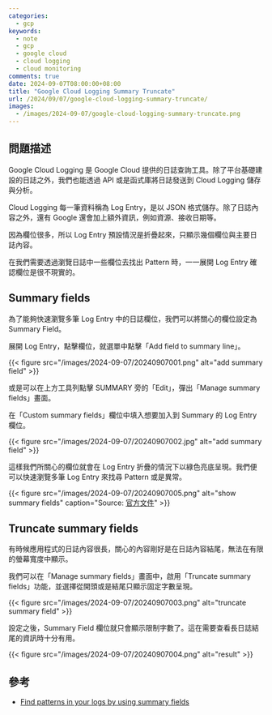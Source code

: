 ```yaml
---
categories:
  - gcp
keywords:
  - note
  - gcp
  - google cloud
  - cloud logging
  - cloud monitoring
comments: true
date: 2024-09-07T08:00:00+08:00
title: "Google Cloud Logging Summary Truncate"
url: /2024/09/07/google-cloud-logging-summary-truncate/
images:
  - /images/2024-09-07/google-cloud-logging-summary-truncate.png
---
```


## 問題描述

Google Cloud Logging 是 Google Cloud 提供的日誌查詢工具。除了平台基礎建設的日誌之外，我們也能透過 API 或是函式庫將日誌發送到 Cloud Logging 儲存與分析。

Cloud Logging 每一筆資料稱為 Log Entry，是以 JSON 格式儲存。除了日誌內容之外，還有 Google 還會加上額外資訊，例如資源、接收日期等。

因為欄位很多，所以 Log Entry 預設情況是折疊起來，只顯示幾個欄位與主要日誌內容。

在我們需要透過瀏覽日誌中一些欄位去找出 Pattern 時，一一展開 Log Entry 確認欄位是很不現實的。

## Summary fields

為了能夠快速瀏覽多筆 Log Entry 中的日誌欄位，我們可以將關心的欄位設定為 Summary Field。

展開 Log Entry，點擊欄位，就選單中點擊「Add field to summary line」。

{{< figure src="/images/2024-09-07/20240907001.png" alt="add summary field" >}}

或是可以在上方工具列點擊 SUMMARY 旁的「Edit」，彈出「Manage summary fields」畫面。

在「Custom summary fields」欄位中填入想要加入到 Summary 的 Log Entry 欄位。

{{< figure src="/images/2024-09-07/20240907002.jpg" alt="add summary field" >}}

這樣我們所關心的欄位就會在 Log Entry 折疊的情況下以綠色亮底呈現。我們便可以快速瀏覽多筆 Log Entry 來找尋 Pattern 或是異常。

{{< figure src="/images/2024-09-07/20240907005.png" alt="show summary fields" caption="Source: [官方文件](https://cloud.google.com/logging/docs/view/logs-explorer-interface#add_summary_fields)" >}}

## Truncate summary fields

有時候應用程式的日誌內容很長，關心的內容剛好是在日誌內容結尾，無法在有限的螢幕寬度中顯示。

我們可以在「Manage summary fields」畫面中，啟用「Truncate summary fields」功能，並選擇從開頭或是結尾只顯示固定字數呈現。

{{< figure src="/images/2024-09-07/20240907003.png" alt="truncate summary field" >}}

設定之後，Summary Field 欄位就只會顯示限制字數了。這在需要查看長日誌結尾的資訊時十分有用。

{{< figure src="/images/2024-09-07/20240907004.png" alt="result" >}}

## 參考
- [Find patterns in your logs by using summary fields](https://cloud.google.com/logging/docs/view/logs-explorer-interface#add_summary_fields)
